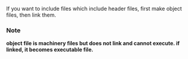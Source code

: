 If you want to include files which include header files,
first make object files, then link them.  

### Note
**object file is machinery files but does not link and cannot execute.
if linked, it becomes executable file.**
